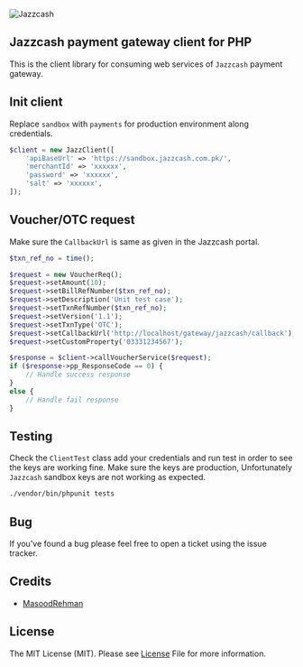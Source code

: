 ![Jazzcash](https://upload.wikimedia.org/wikipedia/en/b/b4/JazzCash_logo.png)
## Jazzcash payment gateway client for PHP
This is the client library for consuming web services of `Jazzcash` payment gateway.

## Init client
Replace `sandbox` with `payments` for production environment along credentials.

```php
$client = new JazzClient([
    'apiBaseUrl' => 'https://sandbox.jazzcash.com.pk/',
    'merchantId' => 'xxxxxx',
    'password' => 'xxxxxx',
    'salt' => 'xxxxxx',
]);
```

## Voucher/OTC request
Make sure the `CallbackUrl` is same as given in the Jazzcash portal.

```php
$txn_ref_no = time();

$request = new VoucherReq();
$request->setAmount(10);
$request->setBillRefNumber($txn_ref_no);
$request->setDescription('Unit test case');
$request->setTxnRefNumber($txn_ref_no);
$request->setVersion('1.1');
$request->setTxnType('OTC');
$request->setCallbackUrl('http://localhost/gateway/jazzcash/callback');
$request->setCustomProperty('03331234567');

$response = $client->callVoucherService($request);
if ($response->pp_ResponseCode == 0) {
    // Handle success response
} 
else {
    // Handle fail response
}
```

## Testing
Check the `ClientTest` class add your credentials and run test in order to see the keys are working fine.
Make sure the keys are production, Unfortunately `Jazzcash` sandbox keys are not working as expected.
```bash
./vendor/bin/phpunit tests
```

## Bug
If you've found a bug please feel free to open a ticket using the issue tracker. 

## Credits
- [MasoodRehman](https://github.com/MasoodRehman)

## License
The MIT License (MIT). Please see [License](License.md) File for more information.